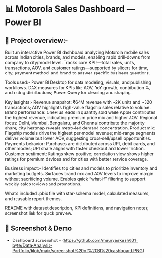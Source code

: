 # 📊 Motorola Sales Dashboard — Power BI

## 🔎 Project overview:-
Built an interactive Power BI dashboard analyzing Motorola mobile sales across Indian cities, brands, and models, enabling rapid drill‑downs from company to city/model level.
Tracks core KPIs—total sales, units, transactions, AOV, and customer ratings—supported by slicers for time, city, payment method, and brand to answer specific business questions.

Tools used:-
Power BI Desktop for data modeling, visuals, and publishing workflows.
DAX measures for KPIs like AOV, YoY growth, contribution %, and rating distributions; Power Query for cleaning and shaping.

Key insights:-
Revenue snapshot: ₹64M revenue with ~2K units and ~320 transactions; AOV highlights high-value flagship sales relative to volume.
Brand performance: OnePlus leads in quantity sold while Apple contributes the highest revenue, indicating premium price mix and higher AOV.
Regional focus: Delhi, Mumbai, Bengaluru, and Chennai contribute the majority share; city heatmap reveals metro-led demand concentration.
Product mix: Flagship models drive the highest per‑model revenue; mid‑range segments deliver volume but lower AOV, suggesting cross‑sell/upsell opportunities.
Payments behavior: Purchases are distributed across UPI, debit cards, and other modes; UPI share aligns with faster checkout and lower friction.
Customer sentiment: Ratings skew positive; correlation view shows higher ratings for premium devices and for cities with better service coverage.

Business impact:-
Identifies top cities and models to prioritize inventory and marketing budgets.
Surfaces brand mix and AOV levers to improve margin without sacrificing volume.
Enables quick “what‑if” filtering to support weekly sales reviews and promotions.

What’s included
.pbix file with star-schema model, calculated measures, and reusable report themes.

README with dataset description, KPI definitions, and navigation notes; screenshot link for quick preview.

## 🔗 Screenshot & Demo
- Dashboard screenshot - (https://github.com/mauryaakash681-byte/Data-Analysis-Portfolio/blob/main/screenshot%20of%20BI%20dashboard.PNG)
